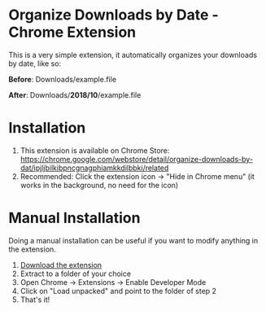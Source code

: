 # Organize Downloads by Date - Chrome Extension

This is a very simple extension, it automatically organizes your downloads by date, like so:

**Before**: Downloads/example.file

**After**: Downloads/**2018/10**/example.file


# Installation

 1. This extension is available on Chrome Store: https://chrome.google.com/webstore/detail/organize-downloads-by-dat/ipjljbilkibpncgnagphiamkkdilbbki/related
 2. Recommended: Click the extension icon -> "Hide in Chrome menu" (it works in the background, no need for the icon)

# Manual Installation

Doing a manual installation can be useful if you want to modify anything in the extension.

 1. [Download the extension](https://github.com/Luc45/Organize-Downloads-by-Date-Chrome-Extension/archive/master.zip)
 2. Extract to a folder of your choice
 3. Open Chrome -> Extensions -> Enable Developer Mode
 4. Click on "Load unpacked" and point to the folder of step 2
 5. That's it!
